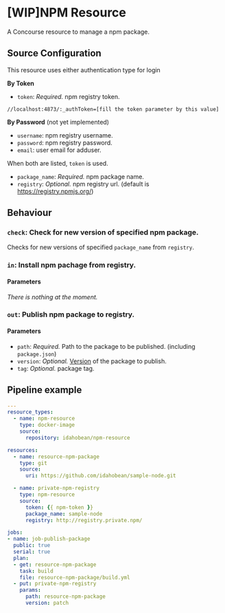 # [WIP]NPM Resource

A Concourse resource to manage a npm package.

## Source Configuration

This resource uses either authentication type for login  

**By Token**

* `token`: *Required.* npm registry token.
```
//localhost:4873/:_authToken=[fill the token parameter by this value]
```

**By Password** (not yet implemented)

* `username`: npm registry username.
* `password`: npm registry password.
* `email`: user email for adduser.

When both are listed, `token` is used.

* `package_name`: *Required.* npm package name.
* `registry`: *Optional.* npm registry url. (default is https://registry.npmjs.org/)

## Behaviour

### `check`: Check for new version of specified npm package.

Checks for new versions of specified `package_name` from `registry`.

### `in`: Install npm pachage from registry.

#### Parameters

*There is nothing at the moment.*

### `out`: Publish npm package to registry.

#### Parameters

* `path`: *Required.* Path to the package to be published. (including `package.json`) 
* `version`: *Optional.* [Version](https://docs.npmjs.com/cli/version) of the package to publish.
* `tag`: *Optional.* package tag.

## Pipeline example

```yaml
---
resource_types:
  - name: npm-resource
    type: docker-image
    source:
      repository: idahobean/npm-resource

resources:
  - name: resource-npm-package
    type: git
    source:
      uri: https://github.com/idahobean/sample-node.git

  - name: private-npm-registry
    type: npm-resource
    source:
      token: {{ npm-token }}
      package_name: sample-node
      registry: http://registry.private.npm/

jobs:
- name: job-publish-package
  public: true
  serial: true
  plan:
  - get: resource-npm-package 
    task: build
    file: resource-npm-package/build.yml
  - put: private-npm-registry
    params:
      path: resource-npm-package
      version: patch

```
